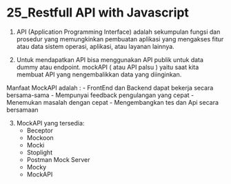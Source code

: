 # 25_Restfull API with Javascript 

1. API (Application Programming Interface) adalah sekumpulan fungsi dan prosedur yang memungkinkan pembuatan aplikasi yang mengakses fitur atau data sistem operasi, aplikasi, atau layanan lainnya.

2. Untuk mendapatkan API bisa menggunakan API publik untuk data dummy atau endpoint. mockAPI ( atau API palsu ) yaitu saat kita membuat API yang nengembalikkan data yang diinginkan.

Manfaat MockAPI adalah :
    - FrontEnd dan Backend dapat bekerja secara bersama-sama
    - Mempunyai feedback pengulangan yang cepat
    - Menemukan masalah dengan cepat
    - Mengembangkan tes dan Api secara bersamaan

3. MockAPI yang tersedia:
    - Beceptor
    - Mockoon
    - Mocki
    - Stoplight
    - Postman Mock Server
    - Mocky
    - MockAPI